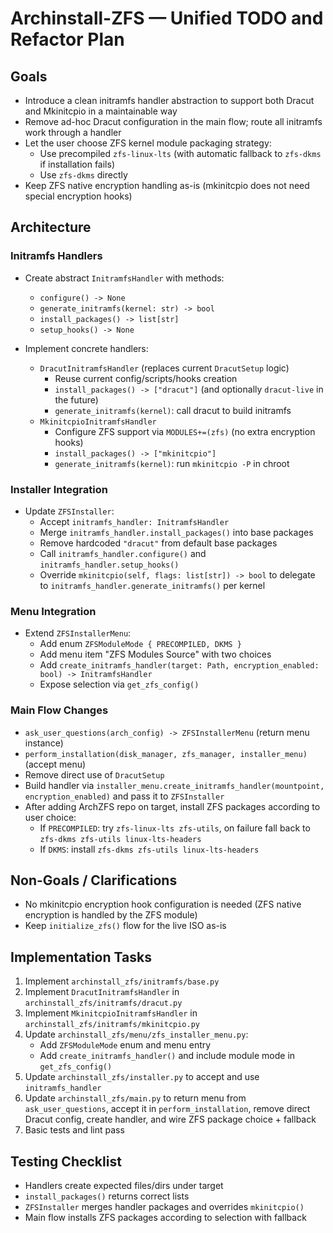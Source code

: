 # Archinstall-ZFS — Unified TODO and Refactor Plan

## Goals

- Introduce a clean initramfs handler abstraction to support both Dracut and Mkinitcpio in a maintainable way
- Remove ad-hoc Dracut configuration in the main flow; route all initramfs work through a handler
- Let the user choose ZFS kernel module packaging strategy:
  - Use precompiled `zfs-linux-lts` (with automatic fallback to `zfs-dkms` if installation fails)
  - Use `zfs-dkms` directly
- Keep ZFS native encryption handling as-is (mkinitcpio does not need special encryption hooks)

## Architecture

### Initramfs Handlers

- Create abstract `InitramfsHandler` with methods:
  - `configure() -> None`
  - `generate_initramfs(kernel: str) -> bool`
  - `install_packages() -> list[str]`
  - `setup_hooks() -> None`

- Implement concrete handlers:
  - `DracutInitramfsHandler` (replaces current `DracutSetup` logic)
    - Reuse current config/scripts/hooks creation
    - `install_packages() -> ["dracut"]` (and optionally `dracut-live` in the future)
    - `generate_initramfs(kernel)`: call dracut to build initramfs
  - `MkinitcpioInitramfsHandler`
    - Configure ZFS support via `MODULES+=(zfs)` (no extra encryption hooks)
    - `install_packages() -> ["mkinitcpio"]`
    - `generate_initramfs(kernel)`: run `mkinitcpio -P` in chroot

### Installer Integration

- Update `ZFSInstaller`:
  - Accept `initramfs_handler: InitramfsHandler`
  - Merge `initramfs_handler.install_packages()` into base packages
  - Remove hardcoded `"dracut"` from default base packages
  - Call `initramfs_handler.configure()` and `initramfs_handler.setup_hooks()`
  - Override `mkinitcpio(self, flags: list[str]) -> bool` to delegate to `initramfs_handler.generate_initramfs()` per kernel

### Menu Integration

- Extend `ZFSInstallerMenu`:
  - Add enum `ZFSModuleMode { PRECOMPILED, DKMS }`
  - Add menu item "ZFS Modules Source" with two choices
  - Add `create_initramfs_handler(target: Path, encryption_enabled: bool) -> InitramfsHandler`
  - Expose selection via `get_zfs_config()`

### Main Flow Changes

- `ask_user_questions(arch_config) -> ZFSInstallerMenu` (return menu instance)
- `perform_installation(disk_manager, zfs_manager, installer_menu)` (accept menu)
- Remove direct use of `DracutSetup`
- Build handler via `installer_menu.create_initramfs_handler(mountpoint, encryption_enabled)` and pass it to `ZFSInstaller`
- After adding ArchZFS repo on target, install ZFS packages according to user choice:
  - If `PRECOMPILED`: try `zfs-linux-lts zfs-utils`, on failure fall back to `zfs-dkms zfs-utils linux-lts-headers`
  - If `DKMS`: install `zfs-dkms zfs-utils linux-lts-headers`

## Non-Goals / Clarifications

- No mkinitcpio encryption hook configuration is needed (ZFS native encryption is handled by the ZFS module)
- Keep `initialize_zfs()` flow for the live ISO as-is

## Implementation Tasks

1) Implement `archinstall_zfs/initramfs/base.py`
2) Implement `DracutInitramfsHandler` in `archinstall_zfs/initramfs/dracut.py`
3) Implement `MkinitcpioInitramfsHandler` in `archinstall_zfs/initramfs/mkinitcpio.py`
4) Update `archinstall_zfs/menu/zfs_installer_menu.py`:
   - Add `ZFSModuleMode` enum and menu entry
   - Add `create_initramfs_handler()` and include module mode in `get_zfs_config()`
5) Update `archinstall_zfs/installer.py` to accept and use `initramfs_handler`
6) Update `archinstall_zfs/main.py` to return menu from `ask_user_questions`, accept it in `perform_installation`, remove direct Dracut config, create handler, and wire ZFS package choice + fallback
7) Basic tests and lint pass

## Testing Checklist

- Handlers create expected files/dirs under target
- `install_packages()` returns correct lists
- `ZFSInstaller` merges handler packages and overrides `mkinitcpio()`
- Main flow installs ZFS packages according to selection with fallback


